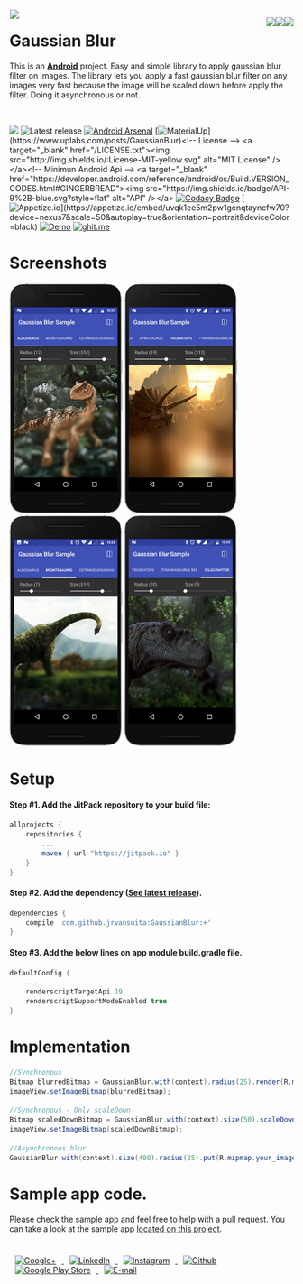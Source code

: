 <!-- Library Logo -->
<img src="https://github.com/jrvansuita/GaussianBlur/blob/master/app/src/main/res/mipmap-xxxhdpi/ic_launcher.png?raw=true" align="left" hspace="1" vspace="1">


<a href='https://play.google.com/store/apps/details?id=com.vansuita.gaussianblur.sample&pcampaignid=MKT-Other-global-all-co-prtnr-py-PartBadge-Mar2515-1' target='_blank' align="right"><img align="right" height='36' src='https://s20.postimg.org/muzx3w4jh/google_play_badge.png' /></a>
<a href='https://ko-fi.com/A406JCM' target='_blank' align="right"><img align="right" height='36' src='https://az743702.vo.msecnd.net/cdn/kofi4.png?v=f'/></a>
<a href='https://beerpay.io/jrvansuita/GaussianBlur' target='_blank' align="right"><img align="right" height='36' src='https://beerpay.io/jrvansuita/GaussianBlur/badge.svg'  /></a>
# Gaussian Blur



This is an [**Android**](https://developer.android.com) project. Easy and simple library to apply gaussian blur filter on images. The library lets you apply a fast gaussian blur filter on any images very fast because the image will be scaled down before apply the filter. Doing it asynchronous or not.

</br>

<!-- JitPack integration -->
[![](https://jitpack.io/v/jrvansuita/GaussianBlur.svg)](https://jitpack.io/#jrvansuita/GaussianBlur)
<img alt="Latest release" src="https://img.shields.io/github/release/jrvansuita/GaussianBlur.svg" />
</a><!-- Android Arsenal -->
[![Android Arsenal](https://img.shields.io/badge/Android%20Arsenal-GaussianBlur-green.svg?style=true)](https://android-arsenal.com/details/1/4573) [![MaterialUp](https://img.shields.io/badge/MaterialUp-GaussianBlur-6ad0d9.svg?)](https://www.uplabs.com/posts/GaussianBlur)<!-- License -->
<a target="_blank" href="/LICENSE.txt"><img src="http://img.shields.io/:License-MIT-yellow.svg" alt="MIT License" /></a><!-- Minimun Android Api -->
<a target="_blank" href="https://developer.android.com/reference/android/os/Build.VERSION_CODES.html#GINGERBREAD"><img src="https://img.shields.io/badge/API-9%2B-blue.svg?style=flat" alt="API" /></a> [![Codacy Badge](https://api.codacy.com/project/badge/Grade/118bb89e3bed43e2b462201654224a60)](https://www.codacy.com/app/jrvansuita/GaussianBlur?utm_source=github.com&amp;utm_medium=referral&amp;utm_content=jrvansuita/GaussianBlur&amp;utm_campaign=Badge_Grade) <!-- Apptize.io -->[![Appetize.io](https://img.shields.io/badge/Apptize.io-Run%20Now-brightgreen.svg?)](https://appetize.io/embed/uvqk1ee5m2pw1genqtayncfw70?device=nexus7&scale=50&autoplay=true&orientation=portrait&deviceColor=black) [![Demo](https://img.shields.io/badge/Demo-Download-blue.svg)](http://apk-dl.com/dl/com.vansuita.gaussianblur.sample) <!-- Hits Count -->[![ghit.me](https://ghit.me/badge.svg?repo=jrvansuita/GaussianBlur)](https://ghit.me/repo/jrvansuita/GaussianBlur)

# Screenshots

<img src="images/mockups/allosaurus_nexus6p-portrait.png" height='auto' width='200'/>
<img src="images/mockups/triceratops_nexus6p-portrait.png" height='auto' width='200'/>
<img src="images/mockups/brontosaurus_nexus6p-portrait.png" height='auto' width='200'/>
<img src="images/mockups/velociraptor_nexus6p-portrait.png" height='auto' width='200'/>

# Setup

#### Step #1. Add the JitPack repository to your build file:

```gradle
allprojects {
    repositories {
        ...
        maven { url "https://jitpack.io" }
    }
}
```

#### Step #2. Add the dependency ([See latest release](https://jitpack.io/#jrvansuita/GaussianBlur)).

```groovy
dependencies {
    compile 'com.github.jrvansuita:GaussianBlur:+'
}
```

#### Step #3. Add the below lines on app module build.gradle file.

```groovy
defaultConfig {
    ...
    renderscriptTargetApi 19
    renderscriptSupportModeEnabled true
}
```

# Implementation

```java
//Synchronous
Bitmap blurredBitmap = GaussianBlur.with(context).radius(25).render(R.mipmap.your_image);
imageView.setImageBitmap(blurredBitmap);
    
//Synchronous - Only scaleDown
Bitmap scaledDownBitmap = GaussianBlur.with(context).size(50).scaleDown(R.mipmap.your_image);
imageView.setImageBitmap(scaledDownBitmap);
    
//Asynchronous blur
GaussianBlur.with(context).size(400).radius(25).put(R.mipmap.your_image, imageView);
 ```
   
    
# Sample app code.
 Please check the sample app and feel free to help with a pull request. You can take a look at the sample app [located on this project](/app/).

#

<a href="https://plus.google.com/+JuniorVansuita" target="_blank">
  <img src="https://s20.postimg.org/59xees8vt/google_plus.png" alt="Google+" witdh="44" height="44" hspace="10">
</a>
<a href="https://www.linkedin.com/in/arleu-cezar-vansuita-júnior-83769271" target="_blank">
  <img src="https://s20.postimg.org/vxoeax4ah/linkedin.png" alt="LinkedIn" witdh="44" height="44" hspace="10">
</a>
<a href="https://www.instagram.com/jnrvans/" target="_blank">
  <img src="https://s20.postimg.org/lyyuap5h5/instagram.png" alt="Instagram" witdh="44" height="44" hspace="10">
</a>
<a href="https://github.com/jrvansuita" target="_blank">
  <img src="https://s20.postimg.org/jf37glhx5/github.png" alt="Github" witdh="44" height="44" hspace="10">
</a>
<a href="https://play.google.com/store/apps/dev?id=8002078663318221363" target="_blank">
  <img src="https://s20.postimg.org/5iuz4plo9/android.png" alt="Google Play Store" witdh="44" height="44" hspace="10">
</a>
<a href="mailto:vansuita.jr@gmail.com" target="_blank" >
  <img src="https://s20.postimg.org/slli3vn5l/email.png" alt="E-mail" witdh="44" height="44" hspace="10">
</a>
